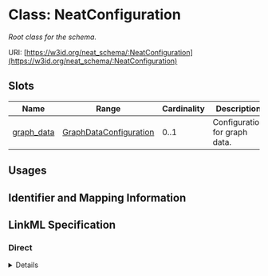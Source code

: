 # Class: NeatConfiguration
_Root class for the schema._





URI: [https://w3id.org/neat_schema/:NeatConfiguration](https://w3id.org/neat_schema/:NeatConfiguration)



<!-- no inheritance hierarchy -->



## Slots

| Name | Range | Cardinality | Description  | Info |
| ---  | --- | --- | --- | --- |
| [graph_data](graph_data.md) | [GraphDataConfiguration](GraphDataConfiguration.md) | 0..1 | Configuration for graph data.  | . |


## Usages



## Identifier and Mapping Information









## LinkML Specification

<!-- TODO: investigate https://stackoverflow.com/questions/37606292/how-to-create-tabbed-code-blocks-in-mkdocs-or-sphinx -->

### Direct

<details>
```yaml
name: NeatConfiguration
description: Root class for the schema.
from_schema: https://w3id.org/neat_schema
attributes:
  graph_data:
    name: graph_data
    description: Configuration for graph data.
    from_schema: https://w3id.org/neat_schema
    range: GraphDataConfiguration
tree_root: true

```
</details>

### Induced

<details>
```yaml
name: NeatConfiguration
description: Root class for the schema.
from_schema: https://w3id.org/neat_schema
attributes:
  graph_data:
    name: graph_data
    description: Configuration for graph data.
    from_schema: https://w3id.org/neat_schema
    alias: graph_data
    owner: NeatConfiguration
    range: GraphDataConfiguration
tree_root: true

```
</details>